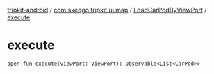 [tripkit-android](../../index.md) / [com.skedgo.tripkit.ui.map](../index.md) / [LoadCarPodByViewPort](index.md) / [execute](./execute.md)

# execute

`open fun execute(viewPort: `[`ViewPort`](../../com.skedgo.tripkit.ui.map.home/-view-port/index.md)`): Observable<`[`List`](https://kotlinlang.org/api/latest/jvm/stdlib/kotlin.collections/-list/index.html)`<`[`CarPod`](../../skedgo.tripkit.locations/-car-pod/index.md)`>>`